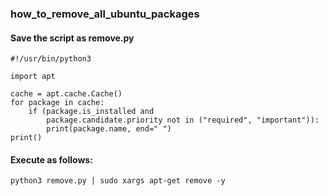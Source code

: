 ### how_to_remove_all_ubuntu_packages
#### Save the script as remove.py

```
#!/usr/bin/python3

import apt

cache = apt.cache.Cache()
for package in cache:
    if (package.is_installed and
        package.candidate.priority not in ("required", "important")):
        print(package.name, end=" ")
print()
```
#### Execute as follows:
`python3 remove.py | sudo xargs apt-get remove -y`
